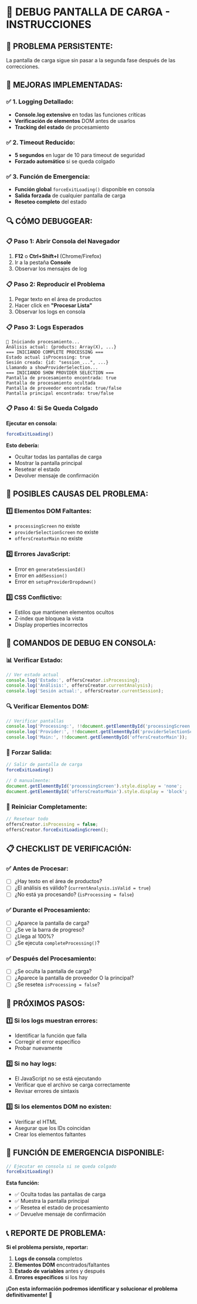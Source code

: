 # 🐛 DEBUG PANTALLA DE CARGA - INSTRUCCIONES

## 🚨 **PROBLEMA PERSISTENTE:**
La pantalla de carga sigue sin pasar a la segunda fase después de las correcciones.

## 🔧 **MEJORAS IMPLEMENTADAS:**

### ✅ **1. Logging Detallado:**
- **Console.log extensivo** en todas las funciones críticas
- **Verificación de elementos** DOM antes de usarlos
- **Tracking del estado** de procesamiento

### ✅ **2. Timeout Reducido:**
- **5 segundos** en lugar de 10 para timeout de seguridad
- **Forzado automático** si se queda colgado

### ✅ **3. Función de Emergencia:**
- **Función global** `forceExitLoading()` disponible en consola
- **Salida forzada** de cualquier pantalla de carga
- **Reseteo completo** del estado

## 🔍 **CÓMO DEBUGGEAR:**

### 📋 **Paso 1: Abrir Consola del Navegador**
1. **F12** o **Ctrl+Shift+I** (Chrome/Firefox)
2. Ir a la pestaña **Console**
3. Observar los mensajes de log

### 📋 **Paso 2: Reproducir el Problema**
1. Pegar texto en el área de productos
2. Hacer click en **"Procesar Lista"**
3. Observar los logs en consola

### 📋 **Paso 3: Logs Esperados**
```
🚀 Iniciando procesamiento...
Análisis actual: {products: Array(X), ...}
=== INICIANDO COMPLETE PROCESSING ===
Estado actual isProcessing: true
Sesión creada: {id: "session_...", ...}
Llamando a showProviderSelection...
=== INICIANDO SHOW PROVIDER SELECTION ===
Pantalla de procesamiento encontrada: true
Pantalla de procesamiento ocultada
Pantalla de proveedor encontrada: true/false
Pantalla principal encontrada: true/false
```

### 📋 **Paso 4: Si Se Queda Colgado**
**Ejecutar en consola:**
```javascript
forceExitLoading()
```

**Esto debería:**
- Ocultar todas las pantallas de carga
- Mostrar la pantalla principal
- Resetear el estado
- Devolver mensaje de confirmación

## 🎯 **POSIBLES CAUSAS DEL PROBLEMA:**

### 1️⃣ **Elementos DOM Faltantes:**
- `processingScreen` no existe
- `providerSelectionScreen` no existe
- `offersCreatorMain` no existe

### 2️⃣ **Errores JavaScript:**
- Error en `generateSessionId()`
- Error en `addSession()`
- Error en `setupProviderDropdown()`

### 3️⃣ **CSS Conflictivo:**
- Estilos que mantienen elementos ocultos
- Z-index que bloquea la vista
- Display properties incorrectos

## 🔧 **COMANDOS DE DEBUG EN CONSOLA:**

### 📊 **Verificar Estado:**
```javascript
// Ver estado actual
console.log('Estado:', offersCreator.isProcessing);
console.log('Análisis:', offersCreator.currentAnalysis);
console.log('Sesión actual:', offersCreator.currentSession);
```

### 🔍 **Verificar Elementos DOM:**
```javascript
// Verificar pantallas
console.log('Processing:', !!document.getElementById('processingScreen'));
console.log('Provider:', !!document.getElementById('providerSelectionScreen'));
console.log('Main:', !!document.getElementById('offersCreatorMain'));
```

### 🚨 **Forzar Salida:**
```javascript
// Salir de pantalla de carga
forceExitLoading()

// O manualmente:
document.getElementById('processingScreen').style.display = 'none';
document.getElementById('offersCreatorMain').style.display = 'block';
```

### 🔄 **Reiniciar Completamente:**
```javascript
// Resetear todo
offersCreator.isProcessing = false;
offersCreator.forceExitLoadingScreen();
```

## 📋 **CHECKLIST DE VERIFICACIÓN:**

### ✅ **Antes de Procesar:**
- [ ] ¿Hay texto en el área de productos?
- [ ] ¿El análisis es válido? (`currentAnalysis.isValid = true`)
- [ ] ¿No está ya procesando? (`isProcessing = false`)

### ✅ **Durante el Procesamiento:**
- [ ] ¿Aparece la pantalla de carga?
- [ ] ¿Se ve la barra de progreso?
- [ ] ¿Llega al 100%?
- [ ] ¿Se ejecuta `completeProcessing()`?

### ✅ **Después del Procesamiento:**
- [ ] ¿Se oculta la pantalla de carga?
- [ ] ¿Aparece la pantalla de proveedor O la principal?
- [ ] ¿Se resetea `isProcessing = false`?

## 🎯 **PRÓXIMOS PASOS:**

### 1️⃣ **Si los logs muestran errores:**
- Identificar la función que falla
- Corregir el error específico
- Probar nuevamente

### 2️⃣ **Si no hay logs:**
- El JavaScript no se está ejecutando
- Verificar que el archivo se carga correctamente
- Revisar errores de sintaxis

### 3️⃣ **Si los elementos DOM no existen:**
- Verificar el HTML
- Asegurar que los IDs coincidan
- Crear los elementos faltantes

## 🚨 **FUNCIÓN DE EMERGENCIA DISPONIBLE:**

```javascript
// Ejecutar en consola si se queda colgado
forceExitLoading()
```

**Esta función:**
- ✅ Oculta todas las pantallas de carga
- ✅ Muestra la pantalla principal
- ✅ Resetea el estado de procesamiento
- ✅ Devuelve mensaje de confirmación

## 📞 **REPORTE DE PROBLEMA:**

**Si el problema persiste, reportar:**
1. **Logs de consola** completos
2. **Elementos DOM** encontrados/faltantes
3. **Estado de variables** antes y después
4. **Errores específicos** si los hay

**¡Con esta información podremos identificar y solucionar el problema definitivamente!** 🎯